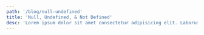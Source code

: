 ```yaml
---
path: '/blog/null-undefined'
title: 'Null, Undefined, & Not Defined'
desc: 'Lorem ipsum dolor sit amet consectetur adipisicing elit. Laborum nihil culpa similique repellendus magnam dicta.'
---
```


